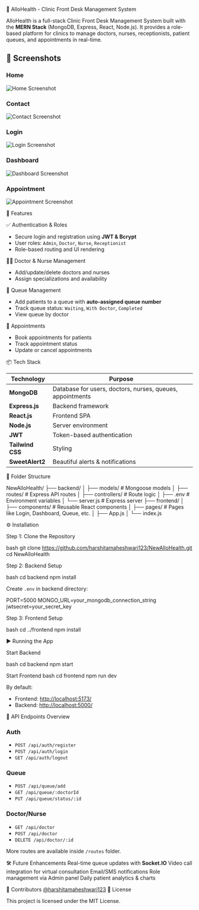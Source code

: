 🏥 AlloHealth - Clinic Front Desk Management System

AlloHealth is a full-stack Clinic Front Desk Management System built with the **MERN Stack** (MongoDB, Express, React, Node.js). It provides a role-based platform for clinics to manage doctors, nurses, receptionists, patient queues, and appointments in real-time.

## 📸 Screenshots

### Home  
![Home Screenshot](https://github.com/user-attachments/assets/24cf808e-5a31-4471-8508-cdfb0dff612c)

### Contact  
![Contact Screenshot](https://github.com/user-attachments/assets/cfd8dab1-ddce-441a-8512-1ba9c07861e9)

### Login  
![Login Screenshot](https://github.com/user-attachments/assets/fa59c82d-e3af-45b5-a624-b30810c6346b)

### Dashboard  
![Dashboard Screenshot](https://github.com/user-attachments/assets/32222a94-61eb-4c7f-80cf-52b6ff88bc8c)

### Appointment  
![Appointment Screenshot](https://github.com/user-attachments/assets/513e31de-3d03-4c5a-bc44-73cf797614cf)


🚀 Features

✅ Authentication & Roles
- Secure login and registration using **JWT & Bcrypt**
- User roles: `Admin`, `Doctor`, `Nurse`, `Receptionist`
- Role-based routing and UI rendering

🧑‍⚕️ Doctor & Nurse Management
- Add/update/delete doctors and nurses
- Assign specializations and availability

🧾 Queue Management
- Add patients to a queue with **auto-assigned queue number**
- Track queue status: `Waiting`, `With Doctor`, `Completed`
- View queue by doctor

📅 Appointments
- Book appointments for patients
- Track appointment status
- Update or cancel appointments


📦 Tech Stack

| Technology | Purpose |
|------------|---------|
| **MongoDB** | Database for users, doctors, nurses, queues, appointments |
| **Express.js** | Backend framework |
| **React.js** | Frontend SPA |
| **Node.js** | Server environment |
| **JWT** | Token-based authentication |
| **Tailwind CSS** | Styling |
| **SweetAlert2** | Beautiful alerts & notifications |


📁 Folder Structure


NewAlloHealth/
├── backend/
│   ├── models/            # Mongoose models
│   ├── routes/            # Express API routes
│   ├── controllers/       # Route logic
│   ├── .env               # Environment variables
│   └── server.js          # Express server
├── frontend/
│   ├── components/        # Reusable React components
│   ├── pages/             # Pages like Login, Dashboard, Queue, etc.
│   ├── App.js
│   └── index.js


⚙️ Installation

Step 1: Clone the Repository


bash
git clone https://github.com/harshitamaheshwari123/NewAlloHealth.git
cd NewAlloHealth


Step 2: Backend Setup

bash
cd backend
npm install


Create `.env` in backend directory:


PORT=5000
MONGO_URL=your_mongodb_connection_string
jwtsecret=your_secret_key



Step 3: Frontend Setup

bash
cd ../frontend
npm install


▶️ Running the App


Start Backend

bash
cd backend
npm start

Start Frontend
bash
cd frontend
npm run dev

By default:

* Frontend: [http://localhost:5173/](http://localhost:5173/)
* Backend: [http://localhost:5000/](http://localhost:5000/)


📌 API Endpoints Overview

### Auth

* `POST /api/auth/register`
* `POST /api/auth/login`
* `GET /api/auth/logout`

### Queue

* `POST /api/queue/add`
* `GET /api/queue/:doctorId`
* `PUT /api/queue/status/:id`

### Doctor/Nurse

* `GET /api/doctor`
* `POST /api/doctor`
* `DELETE /api/doctor/:id`

More routes are available inside `/routes` folder.


🛠 Future Enhancements
Real-time queue updates with **Socket.IO**
Video call integration for virtual consultation
Email/SMS notifications
Role management via Admin panel
Daily patient analytics & charts


🤝 Contributors
[@harshitamaheshwari123](https://github.com/harshitamaheshwari123)
📃 License

This project is licensed under the MIT License.


